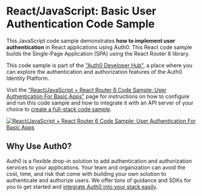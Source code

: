 # React/JavaScript: Basic User Authentication Code Sample

This JavaScript code sample demonstrates **how to implement user authentication** in React applications using Auth0. This React code sample builds the Single-Page Application (SPA) using the React Router 6 library.

This code sample is part of the ["Auth0 Developer Hub"](https://auth0.com/developers/hub), a place where you can explore the authentication and authorization features of the Auth0 Identity Platform.

Visit the ["React/JavaScript + React Router 6 Code Sample: User Authentication For Basic Apps"](https://auth0.com/developers/hub/code-samples/spa/react-javascript/basic-authentication-with-react-router-6) page for instructions on how to configure and run this code sample and how to integrate it with an API server of your choice to [create a full-stack code sample](https://auth0.com//developers/hub/code-samples/full-stack/hello-world/basic-access-control/spa).

[![React/JavaScript + React Router 6 Code Sample: User Authentication For Basic Apps](https://cdn.auth0.com/blog/hub/code-samples/spa/react-javascript/basic-authentication-with-react-router-6.png)](https://auth0.com/developers/hub/code-samples/spa/react-javascript/basic-authentication-with-react-router-6)

## Why Use Auth0?

Auth0 is a flexible drop-in solution to add authentication and authorization services to your applications. Your team and organization can avoid the cost, time, and risk that come with building your own solution to authenticate and authorize users. We offer tons of guidance and SDKs for you to get started and [integrate Auth0 into your stack easily](https://auth0.com/developers/hub/code-samples/full-stack).
